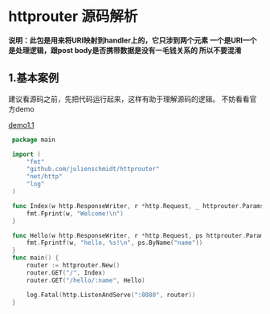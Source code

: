 # httprouter 源码解析


**说明：此包是用来将URI映射到handler上的，它只涉到两个元素 
一个是URI一个是处理逻辑，跟post body是否携带数据是没有一毛钱关系的
所以不要混淆**
## 1.基本案例


建议看源码之前，先把代码运行起来，这样有助于理解源码的逻辑。
不妨看看官方demo 

[demo1.1](example/001/main.go)  
```go
 package main

 import (
     "fmt"
     "github.com/julienschmidt/httprouter"
     "net/http"
     "log"
 )

 func Index(w http.ResponseWriter, r *http.Request, _ httprouter.Params) {
     fmt.Fprint(w, "Welcome!\n")
 }

 func Hello(w http.ResponseWriter, r *http.Request, ps httprouter.Params) {
     fmt.Fprintf(w, "hello, %s!\n", ps.ByName("name"))
 }
 func main() {
     router := httprouter.New()
     router.GET("/", Index)
     router.GET("/hello/:name", Hello)

     log.Fatal(http.ListenAndServe(":8080", router))
 }

```






